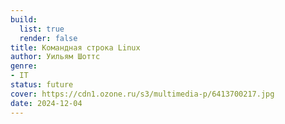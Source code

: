 ```yaml
---
build:
  list: true
  render: false
title: Командная строка Linux
author: Уильям Шоттс
genre:
- IT
status: future
cover: https://cdn1.ozone.ru/s3/multimedia-p/6413700217.jpg
date: 2024-12-04
---
```


